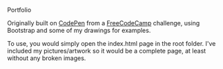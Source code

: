 Portfolio

Originally built on [CodePen](https://codepen.io/TheDan05/pen/vyrLKK) from a [FreeCodeCamp](https://www.freecodecamp.com) challenge, using Bootstrap and some of my drawings for examples.

To use, you would simply open the index.html page in the root folder. I've included my pictures/artwork so it would be a complete page, at least without any broken images. 